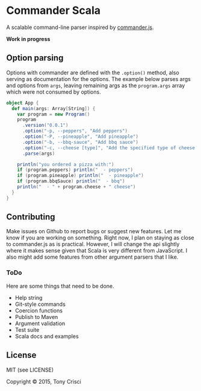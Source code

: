 # Commander Scala

A scalable command-line parser inspired by [commander.js](https://github.com/tj/commander.js).

**Work in progress**

## Option parsing

 Options with commander are defined with the `.option()` method, also serving as documentation for the options. The example below parses args and options from `args`, leaving remaining args as the `program.args` array which were not consumed by options.

```scala
object App {
  def main(args: Array[String]) { 
    var program = new Program()
    program
      .version("0.0.1")
      .option("-p, --peppers", "Add peppers")
      .option("-P, --pineapple", "Add pineapple")
      .option("-b, --bbq-sauce", "Add bbq sauce")
      .option("-c, --cheese [type]", "Add the specified type of cheese [marble]", default="marble")
      .parse(args)

    println("you ordered a pizza with:")
    if (program.peppers) println("  - peppers")
    if (program.pineapple) println("  - pineapple")
    if (program.bbqSauce) println("  - bbq")
    println("  - " + program.cheese + " cheese")
  }
}
```

## Contributing

Make issues on Github to report bugs or suggest new features. Let me know if you are working on something. Right now, I plan on staying as close to commander.js as is practical. However, I will change the api slightly where it makes sense given that Scala is very different from JavaScript. I also might add some features from other argument parsers that I like.

### ToDo

Here are some things that need to be done.

* Help string
* Git-style commands
* Coercion functions
* Publish to Maven
* Argument validation
* Test suite
* Scala docs and examples

## License

MIT (see LICENSE)

Copyright © 2015, Tony Crisci

